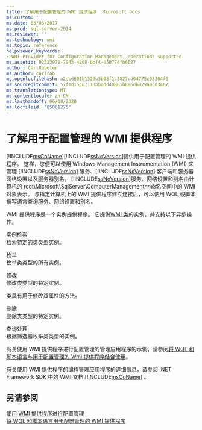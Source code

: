 ```yaml
---
title: 了解用于配置管理的 WMI 提供程序 |Microsoft Docs
ms.custom: ''
ms.date: 03/06/2017
ms.prod: sql-server-2014
ms.reviewer: ''
ms.technology: wmi
ms.topic: reference
helpviewer_keywords:
- WMI Provider for Configuration Management, operations supported
ms.assetid: 92323972-7943-4208-bbf4-050774fb6027
author: CarlRabeler
ms.author: carlrab
ms.openlocfilehash: a2ecd601b1329b3b95f1c3827cd04775c93304f6
ms.sourcegitcommit: 57f1d15c67113bbadd40861b886d6929aacd3467
ms.translationtype: MT
ms.contentlocale: zh-CN
ms.lasthandoff: 06/18/2020
ms.locfileid: "85061275"
---
```

# <a name="understanding-the-wmi-provider-for-configuration-management"></a>了解用于配置管理的 WMI 提供程序
  [!INCLUDE[msCoName](../../includes/msconame-md.md)][!INCLUDE[ssNoVersion](../../includes/ssnoversion-md.md)]提供用于配置管理的 WMI 提供程序。 这样，您便可以使用 Windows Management Instrumentation (WMI) 来管理 [!INCLUDE[ssNoVersion](../../includes/ssnoversion-md.md)] 服务、[!INCLUDE[ssNoVersion](../../includes/ssnoversion-md.md)] 客户端和服务器网络设置以及服务器别名。 [!INCLUDE[ssNoVersion](../../includes/ssnoversion-md.md)]服务、网络设置和别名由计算机的 root\Microsoft\SqlServer\ComputerManagement*nn*命名空间中的 WMI 对象表示。 与指定计算机上的 WMI 提供程序建立连接后，可以使用 WQL 或脚本撰写语言查询服务、网络设置和别名。  
  
 WMI 提供程序是一个实例提供程序。 它提供[WMI 类](../wmi-provider-configuration-classes/wmi-provider-for-configuration-management-classes.md)的实例，并支持以下异步操作。  
  
 实例检索  
 检索特定的类类型实例。  
  
 枚举  
 枚举类类型的所有实例。  
  
 修改  
 修改类类型的特定实例。  
  
 类具有用于修改其属性的方法。  
  
 删除  
 删除类类型的特定实例。  
  
 查询处理  
 根据筛选器枚举类类型的实例。  
  
 有关使用 WMI 提供程序进行配置管理的管理应用程序的示例，请参阅[将 WQL 和脚本语言与用于配置管理的 Wmi 提供程序结合使用](using-wql-and-scripting-languages-with-the-wmi-provider.md)。  
  
 有关使用 WMI 提供程序的编程管理应用程序的详细信息，请参阅 .NET Framework SDK 中的 WMI 文档 [!INCLUDE[msCoName](../../includes/msconame-md.md)] 。  
  
## <a name="see-also"></a>另请参阅  
 [使用 WMI 提供程序进行配置管理](working-with-the-wmi-provider-for-configuration-management.md)   
 [将 WQL 和脚本语言用于配置管理的 WMI 提供程序](using-wql-and-scripting-languages-with-the-wmi-provider.md)  
  
  
